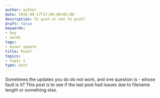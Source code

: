 ```yaml
---
author: author
date: 2016-09-17T17:06:06+02:00
description: To push or not to push?
draft: false
keywords:
- key
- words
tags:
- minor update
title: Push?
topics:
- topic 1
type: post
---
```


Sometimes the updates you do do not work, and one question is - whose fault is it?
This post is to see if the last post had issues due to filename length or something else.